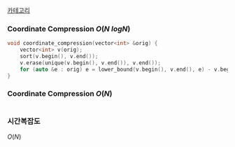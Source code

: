 [카테고리](/README.md)
### Coordinate Compression $O(N~logN)$
```cpp
void coordinate_compression(vector<int> &orig) {
    vector<int> v(orig);
    sort(v.begin(), v.end());
    v.erase(unique(v.begin(), v.end()), v.end());
    for (auto &e : orig) e = lower_bound(v.begin(), v.end(), e) - v.begin();
}
```
### Coordinate Compression $O(N)$
```cpp
```
### 시간복잡도 
$O(N)$   